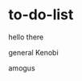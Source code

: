 # to-do-list
hello there

general Kenobi
































































amogus

